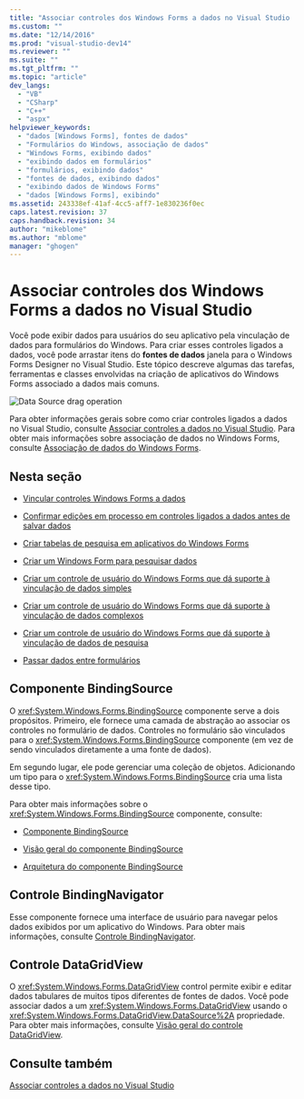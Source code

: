 ```yaml
---
title: "Associar controles dos Windows Forms a dados no Visual Studio | Microsoft Docs"
ms.custom: ""
ms.date: "12/14/2016"
ms.prod: "visual-studio-dev14"
ms.reviewer: ""
ms.suite: ""
ms.tgt_pltfrm: ""
ms.topic: "article"
dev_langs: 
  - "VB"
  - "CSharp"
  - "C++"
  - "aspx"
helpviewer_keywords: 
  - "dados [Windows Forms], fontes de dados"
  - "Formulários do Windows, associação de dados"
  - "Windows Forms, exibindo dados"
  - "exibindo dados em formulários"
  - "formulários, exibindo dados"
  - "fontes de dados, exibindo dados"
  - "exibindo dados de Windows Forms"
  - "dados [Windows Forms], exibindo"
ms.assetid: 243338ef-41af-4cc5-aff7-1e830236f0ec
caps.latest.revision: 37
caps.handback.revision: 34
author: "mikeblome"
ms.author: "mblome"
manager: "ghogen"
---
```

# Associar controles dos Windows Forms a dados no Visual Studio
Você pode exibir dados para usuários do seu aplicativo pela vinculação de dados para formulários do Windows. Para criar esses controles ligados a dados, você pode arrastar itens do **fontes de dados** janela para o Windows Forms Designer no Visual Studio. Este tópico descreve algumas das tarefas, ferramentas e classes envolvidas na criação de aplicativos do Windows Forms associado a dados mais comuns.  
  
 ![Data Source drag operation](~/docs/data-tools/media/raddata-data-source-drag-operation.png "raddata Data Source drag operation")  
  
 Para obter informações gerais sobre como criar controles ligados a dados no Visual Studio, consulte [Associar controles a dados no Visual Studio](../data-tools/bind-controls-to-data-in-visual-studio.md). Para obter mais informações sobre associação de dados no Windows Forms, consulte [Associação de dados do Windows Forms](../Topic/Windows%20Forms%20Data%20Binding.md).  
  
## Nesta seção  
  
-   [Vincular controles Windows Forms a dados](../data-tools/bind-windows-forms-controls-to-data.md)  
  
-   [Confirmar edições em processo em controles ligados a dados antes de salvar dados](../data-tools/commit-in-process-edits-on-data-bound-controls-before-saving-data.md)  
  
-   [Criar tabelas de pesquisa em aplicativos do Windows Forms](../data-tools/create-lookup-tables-in-windows-forms-applications.md)  
  
-   [Criar um Windows Form para pesquisar dados](../data-tools/create-a-windows-form-to-search-data.md)  
  
-   [Criar um controle de usuário do Windows Forms que dá suporte à vinculação de dados simples](../data-tools/create-a-windows-forms-user-control-that-supports-simple-data-binding.md)  
  
-   [Criar um controle de usuário do Windows Forms que dá suporte à vinculação de dados complexos](../data-tools/create-a-windows-forms-user-control-that-supports-complex-data-binding.md)  
  
-   [Criar um controle de usuário do Windows Forms que dá suporte à vinculação de dados de pesquisa](../data-tools/create-a-windows-forms-user-control-that-supports-lookup-data-binding.md)  
  
-   [Passar dados entre formulários](../data-tools/pass-data-between-forms.md)  
  
## Componente BindingSource  
 O <xref:System.Windows.Forms.BindingSource> componente serve a dois propósitos. Primeiro, ele fornece uma camada de abstração ao associar os controles no formulário de dados. Controles no formulário são vinculados para o <xref:System.Windows.Forms.BindingSource> componente \(em vez de sendo vinculados diretamente a uma fonte de dados\).  
  
 Em segundo lugar, ele pode gerenciar uma coleção de objetos. Adicionando um tipo para o <xref:System.Windows.Forms.BindingSource> cria uma lista desse tipo.  
  
 Para obter mais informações sobre o <xref:System.Windows.Forms.BindingSource> componente, consulte:  
  
-   [Componente BindingSource](../Topic/BindingSource%20Component.md)  
  
-   [Visão geral do componente BindingSource](../Topic/BindingSource%20Component%20Overview.md)  
  
-   [Arquitetura do componente BindingSource](../Topic/BindingSource%20Component%20Architecture.md)  
  
## Controle BindingNavigator  
 Esse componente fornece uma interface de usuário para navegar pelos dados exibidos por um aplicativo do Windows. Para obter mais informações, consulte [Controle BindingNavigator](../Topic/BindingNavigator%20Control%20\(Windows%20Forms\).md).  
  
## Controle DataGridView  
 O <xref:System.Windows.Forms.DataGridView> control permite exibir e editar dados tabulares de muitos tipos diferentes de fontes de dados. Você pode associar dados a um <xref:System.Windows.Forms.DataGridView> usando o <xref:System.Windows.Forms.DataGridView.DataSource%2A> propriedade. Para obter mais informações, consulte [Visão geral do controle DataGridView](../Topic/DataGridView%20Control%20Overview%20\(Windows%20Forms\).md).  
  
## Consulte também  
 [Associar controles a dados no Visual Studio](../data-tools/bind-controls-to-data-in-visual-studio.md)